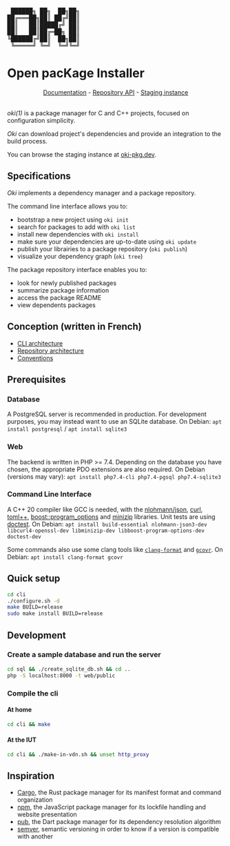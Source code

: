 <pre>
 ██████╗ ██╗  ██╗██╗
██╔═══██╗██║ ██╔╝██║
██║   ██║█████╔╝ ██║
██║   ██║██╔═██╗ ██║
╚██████╔╝██║  ██╗██║
 ╚═════╝ ╚═╝  ╚═╝╚═╝
</pre>

Open pacKage Installer
======================

<div align="center">
<a href="https://codefirst.iut.uca.fr/documentation/oki/oki/book/">Documentation</a> -
<a href="https://codefirst.iut.uca.fr/documentation/oki/oki/api/">Repository API</a> -
<a href="https://oki-pkg.dev">Staging instance</a>
</div>
<br>

*oki(1)* is a package manager for C and C++ projects, focused on configuration simplicity.

*Oki* can download project's dependencies and provide an integration to the build process.

You can browse the staging instance at [oki-pkg.dev](https://oki-pkg.dev).

Specifications
--------------

*Oki* implements a dependency manager and a package repository.

The command line interface allows you to:

- bootstrap a new project using `oki init`
- search for packages to add with `oki list`
- install new dependencies with `oki install`
- make sure your dependencies are up-to-date using `oki update`
- publish your librairies to a package repository (`oki publish`)
- visualize your dependency graph (`oki tree`)

The package repository interface enables you to:

- look for newly published packages
- summarize package information
- access the package README
- view dependents packages

Conception (written in French)
------------------------------

- [CLI architecture](cli/ARCHITECTURE.md)
- [Repository architecture](web/ARCHITECTURE.md)
- [Conventions](CONVENTIONS.md)

Prerequisites
-------------

### Database
A PostgreSQL server is recommended in production. For development purposes, you may instead want to use an SQLite database.
On Debian: `apt install postgresql` / `apt install sqlite3`

### Web
The backend is written in PHP >= 7.4.
Depending on the database you have chosen, the appropriate PDO extensions are also required.
On Debian (versions may vary): `apt install php7.4-cli php7.4-pgsql php7.4-sqlite3`

### Command Line Interface
A C++ 20 compiler like GCC is needed, with the [nlohmann/json](https://github.com/nlohmann/json), [curl](https://github.com/curl/curl), [toml++](https://github.com/marzer/tomlplusplus), [boost::program_options](https://github.com/boostorg/program_options) and [minizip](https://github.com/madler/zlib/tree/master/contrib/minizip) libraries. Unit tests are using [doctest](https://github.com/doctest/doctest).
On Debian: `apt install build-essential nlohmann-json3-dev libcurl4-openssl-dev libminizip-dev libboost-program-options-dev doctest-dev`

Some commands also use some clang tools like [`clang-format`](https://clang.llvm.org/docs/ClangFormat.html) and [`gcovr`](https://github.com/gcovr/gcovr).
On Debian: `apt install clang-format gcovr`

Quick setup
-----------

```bash
cd cli
./configure.sh -d
make BUILD=release
sudo make install BUILD=release
```

Development
-----------

### Create a sample database and run the server
```bash
cd sql && ./create_sqlite_db.sh && cd ..
php -S localhost:8000 -t web/public
```

### Compile the cli
#### At home
```bash
cd cli && make
```
#### At the IUT
```bash
cd cli && ./make-in-vdn.sh && unset http_proxy
```

Inspiration
-----------

- [Cargo](https://doc.rust-lang.org/stable/cargo/), the Rust package manager for its manifest format and command organization
- [npm](https://www.npmjs.com), the JavaScript package manager for its lockfile handling and website presentation
- [pub](https://dart.dev/tools/pub/cmd), the Dart package manager for its dependency resolution algorithm
- [semver](https://semver.org), semantic versioning in order to know if a version is compatible with another
